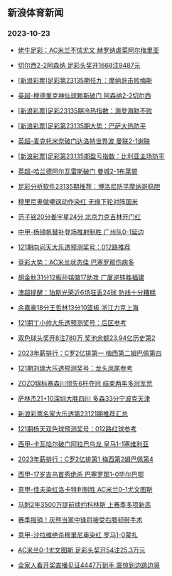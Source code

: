 ## 新浪体育新闻 
### 2023-10-23

+ [佬牛足彩：AC米兰不怵尤文  赫罗纳虐菜阿尔梅里亚](https://sports.sina.com.cn/l/2023-10-22/doc-imzrxtky2400230.shtml)

+ [切尔西2-2阿森纳 足彩头奖开1668注9487元](https://sports.sina.com.cn/l/2023-10-22/doc-imzrxtkv5931722.shtml)

+ [[新浪彩票]足彩第23135期任九：摩纳哥击败梅斯](https://sports.sina.com.cn/l/2023-10-22/doc-imzrxtkw5621847.shtml)

+ [英超-穆德里克神仙球赖斯破门 阿森纳2-2切尔西](https://sports.sina.com.cn/g/pl/2023-10-22/doc-imzrxtky2397076.shtml)

+ [[新浪彩票]足彩23135期冷热指数：海登海默不败](https://sports.sina.com.cn/l/2023-10-22/doc-imzrxtks3833004.shtml)

+ [[新浪彩票]足彩第23135期大势：巴萨大热防平](https://sports.sina.com.cn/l/2023-10-22/doc-imzrxtkv5932056.shtml)

+ [英超-麦克托米奈破门达洛特世界波 曼联2-1谢联](https://sports.sina.com.cn/g/pl/2023-10-22/doc-imzrxtkw5620666.shtml)

+ [[新浪彩票]足彩第23135期盈亏指数：比利亚主场防平](https://sports.sina.com.cn/l/2023-10-22/doc-imzrxtks3833468.shtml)

+ [英超-哈兰德阿尔瓦雷斯破门 曼城2-1布莱顿](https://sports.sina.com.cn/g/pl/2023-10-22/doc-imzrxtky2399980.shtml)

+ [足彩分析软件23135期推荐：博洛尼防平摩纳哥稳胆](https://sports.sina.com.cn/l/2023-10-22/doc-imzrxtkv5933301.shtml)

+ [穆里尼奥做嘲讽动作染红 无缘下轮对阵国米](https://sports.sina.com.cn/g/seriea/2023-10-22/doc-imzryzek1745455.shtml)

+ [范子铭20分姜宇星24分 北京力克吉林开门红](https://sports.sina.com.cn/basketball/cba/2023-10-22/doc-imzryzeh4972375.shtml)

+ [中甲-杨镜帆替补登场推射制胜 广州队0-1延边](https://sports.sina.com.cn/china/b/2023-10-22/doc-imzryqqn5197628.shtml)

+ [121期向问天大乐透预测奖号：012路推荐](https://sports.sina.com.cn/l/2023-10-22/doc-imzrycyr5709452.shtml)

+ [竞彩大势：AC米兰状态佳 巴塞罗那伤病多](https://sports.sina.com.cn/l/2023-10-22/doc-imzrxtkv5948749.shtml)

+ [胡金秋31分12板孙铭徽17助攻 广厦逆转胜福建](https://sports.sina.com.cn/basketball/cba/2023-10-22/doc-imzryzek1748093.shtml)

+ [澳超提醒：珀斯光荣近6场狂丢24球 防线十分糟糕](https://sports.sina.com.cn/l/2023-10-22/doc-imzrxxsq3719173.shtml)

+ [余嘉豪18分王哲林13分10篮板 浙江力克上海](https://sports.sina.com.cn/basketball/cba/2023-10-22/doc-imzryzek1752999.shtml)

+ [121期丁小帅大乐透预测奖号：后区参考](https://sports.sina.com.cn/l/2023-10-22/doc-imzrycys5402878.shtml)

+ [双色球头奖开8注780万 奖池余额23.94亿历史第2](https://sports.sina.com.cn/l/2023-10-22/doc-imzryzea3174812.shtml)

+ [2023年薪排行：C罗2亿排第一 梅西第二姆巴佩第四](https://sports.sina.com.cn/global/others/2023-10-22/doc-imzryzek1747246.shtml)

+ [121期刘瑞大乐透预测奖号：龙头凤尾参考](https://sports.sina.com.cn/l/2023-10-22/doc-imzrycyu2179743.shtml)

+ [ZOZO锦标赛森川领先6杆夺冠 结束两年多冠军荒](https://sports.sina.com.cn/golf/pgatour/2023-10-22/doc-imzryqqq1973804.shtml)

+ [萨林杰21+10深圳大胜四川 多森33分宁波克天津](https://sports.sina.com.cn/basketball/cba/2023-10-22/doc-imzryzea3176733.shtml)

+ [新浪彩票名家大乐透第23121期推荐汇总](https://sports.sina.com.cn/l/2023-10-22/doc-imzrykhk3498781.shtml)

+ [121期杨天双色球预测奖号：012路红球参考](https://sports.sina.com.cn/l/2023-10-20/doc-imzrtmnp1039126.shtml)

+ [西甲-卡瓦哈尔破门阿拉巴乌龙 皇马1-1塞维利亚](https://sports.sina.com.cn/g/laliga/2023-10-22/doc-imzrxtky2405771.shtml)

+ [2023年薪排行：C罗2亿排第1 梅西第2姆巴佩第4](https://sports.sina.com.cn/global/others/2023-10-22/doc-imzryzek1747246.shtml)

+ [西甲-17岁吉乌首秀绝杀 巴塞罗那1-0毕尔巴鄂](https://sports.sina.com.cn/g/laliga/2023-10-23/doc-imzrzrzy4643488.shtml)

+ [意甲-佳夫染红洛卡特利制胜 AC米兰0-1尤文图斯](https://sports.sina.com.cn/g/seriea/2023-10-23/doc-imzrzrzy4642315.shtml)

+ [马刺2年3500万提前续约科林斯 上赛季多项新高](https://sports.sina.com.cn/basketball/nba/2023-10-23/doc-imzrzwiw4526243.shtml)

+ [赛季报销！灰熊当家中锋将接受右膝韧带手术](https://sports.sina.com.cn/basketball/nba/2023-10-23/doc-imzrzwis2700787.shtml)

+ [意甲-沙拉维绝杀穆里尼奥染红 罗马1-0蒙扎](https://sports.sina.com.cn/g/seriea/2023-10-23/doc-imzrzrzy4642666.shtml)

+ [AC米兰0-1尤文图斯 足彩头奖开54注25.3万元](https://sports.sina.com.cn/l/2023-10-23/doc-imzrzwis2710974.shtml)

+ [全家人看开奖直播见证4447万到手 震惊到边跳边哭](https://sports.sina.com.cn/l/2023-10-23/doc-imzrzwiy1310901.shtml)

